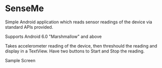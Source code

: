 # SenseMe
Simple Android application which reads sensor readings of the device via standard APIs provided.

Supports Android 6.0 "Marshmallow" and above

Takes accelerometer reading of the device, then threshould the reading and display in a TextView.
Have two buttons to Start and Stop the reading.

Sample Screen
